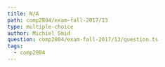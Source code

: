 ```yaml
---
title: N/A
path: comp2804/exam-fall-2017/13
type: multiple-choice
author: Michiel Smid
question: comp2804/exam-fall-2017/13/question.ts
tags:
  - comp2804
---
```

